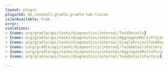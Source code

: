 ```yaml
---
layout: plugin
pluginId: de.leonmoll.gradle.gradle-tab-fusion
isJarAvailable: true
error: ''
violations:
- {name: org/gradle/api/tasks/diagnostics/internal/TaskDetails}
- {name: org/gradle/api/tasks/diagnostics/internal/AggregateMultiProjectTaskReportModel}
- {name: org/gradle/api/tasks/diagnostics/internal/SingleProjectTaskReportModel}
- {name: Lorg/gradle/api/tasks/diagnostics/internal/TaskDetailsFactory;}
- {name: Lorg/gradle/api/tasks/diagnostics/internal/AggregateMultiProjectTaskReportModel;}
- {name: org/gradle/api/tasks/diagnostics/internal/TaskDetailsFactory}

---
```

